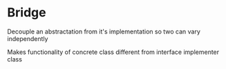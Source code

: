 # Bridge

Decouple an abstractation from it's implementation so two can vary independently

Makes functionality of concrete class different from interface implementer class
